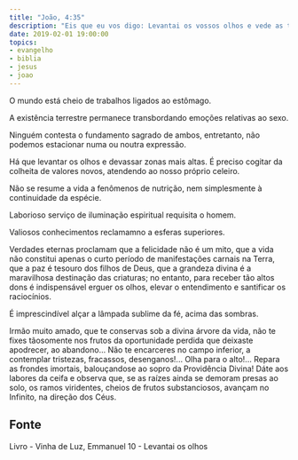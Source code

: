 ```yaml
---
title: "João, 4:35"
description: "Eis que eu vos digo: Levantai os vossos olhos e vede as terras, que já estão brancas para a ceifa."
date: 2019-02-01 19:00:00
topics: 
- evangelho
- biblia
- jesus
- joao
---
```


O mundo está cheio de trabalhos ligados ao estômago.

A existência terrestre permanece transbordando emoções relativas ao sexo.

Ninguém contesta o fundamento sagrado de ambos, entretanto, não
podemos estacionar numa ou noutra expressão.

Há que levantar os olhos e devassar zonas mais altas. É preciso cogitar da
colheita de valores novos, atendendo ao nosso próprio celeiro.

Não se resume a vida a fenômenos de nutrição, nem simplesmente à
continuidade da espécie.

Laborioso serviço de iluminação espiritual requisita o homem.

Valiosos conhecimentos reclamam­no a esferas superiores.

Verdades eternas proclamam que a felicidade não é um mito, que a vida
não constitui apenas o curto período de manifestações carnais na Terra, que a paz é
tesouro dos filhos de Deus, que a grandeza divina é a maravilhosa destinação das
criaturas; no entanto, para receber tão altos dons é indispensável erguer os olhos,
elevar o entendimento e santificar os raciocínios.

É imprescindível alçar a lâmpada sublime da fé, acima das sombras.

Irmão muito amado, que te conservas sob a divina árvore da vida, não te
fixes tão­somente nos frutos da oportunidade perdida que deixaste apodrecer, ao
abandono... Não te encarceres no campo inferior, a contemplar tristezas, fracassos,
desenganos!... Olha para o alto!... Repara as frondes imortais, balouçando­se ao
sopro da Providência Divina! Dá­te aos labores da ceifa e observa que, se as raízes
ainda se demoram presas ao solo, os ramos viridentes, cheios de frutos
substanciosos, avançam no Infinito, na direção dos Céus.


## Fonte
Livro - Vinha de Luz, Emmanuel
10 - Levantai os olhos
